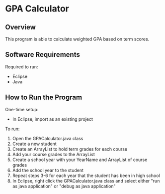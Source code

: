 # GPA Calculator
## Overview
This program is able to calculate weighted GPA based on term scores.

## Software Requirements
Required to run:
- Eclipse
- Java

## How to Run the Program
One-time setup:
- In Eclipse, import as an existing project

To run:
1. Open the GPACalculator.java class
2. Create a new student
3. Create an ArrayList to hold term grades for each course
4. Add your course grades to the ArrayList
5. Create a school year with your YearName and ArrayList of course grades
6. Add the school year to the student
7. Repeat steps 3-6 for each year that the student has been in high school
8. In Eclipse, right click the GPACalculator.java class and select either "run as java application" or "debug as java application"